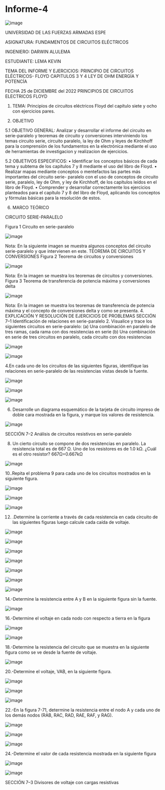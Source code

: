 # Informe-4

![image](https://user-images.githubusercontent.com/116772752/207201776-715155bd-9106-42bb-9510-bf0d8c2301d1.png)

UNIVERSIDAD DE LAS FUERZAS ARMADAS ESPE

ASIGNATURA: FUNDAMENTOS DE CIRCUITOS ELÉCTRICOS

INGENIERO: DARWIN ALULEMA

ESTUDIANTE: LEMA KEVIN

TEMA DEL INFORME Y EJERCICIOS: PRINCIPIO DE CIRCUITOS ELÉCTRICOS- FLOYD CAPITULOS 3 Y 4 LEY DE OHM ENERGÍA Y POTENCÍA

FECHA 25 de DICIEMBRE del 2022 PRINCIPIOS DE CIRCUITOS ELECTRICOS FLOYD

1.	TEMA: Principios de circuitos eléctricos Floyd del capítulo siete y ocho con ejercicios pares.


3.	OBJETIVO


5.1 OBJETIVO GENERAL: Analizar y desarrollar el informe del circuito en serie-paralelo y teoremas de circuito y conversiones interviniendo los temas circuito serie, circuito paralelo, la ley de Ohm y leyes de Kirchhoff para la comprensión de los fundamentos en la electrónica mediante el uso de herramientas de investigacion y realizacion de ejercicios.


5.2 OBJETIVOS ESPECIFICOS: • Identificar los conceptos básicos de cada tema y subtema de los capítulos 7 y 8 mediante el uso del libro de Floyd. • Realizar mapas mediante conceptos o mentefactos las partes más importantes del circuito serie- paralelo con el uso de conceptos de circuito serie, paralelo, ley de Ohm, y ley de Kirchhoff, de los capítulos leídos en el libro de Floyd. • Comprender y desarrollar correctamente los ejercicios planteados para el capítulo 7 y 8 del libro de Floyd, aplicando los conceptos y fórmulas básicas para la resolución de estos.

6.	MARCO TEÓRICO


CIRCUITO SERIE-PARALELO

Figura 1 Circuito en serie-paralelo

![image](https://user-images.githubusercontent.com/116772752/207201812-bf05750b-8eca-4f58-8029-7efee8fd1002.png)

Nota: En la siguiente imagen se muestra algunos conceptos del circuito serie-paralelo y que intervienen en este.
TEOREMA DE CIRCUITOS Y CONVERSIONES
Figura 2 Teorema de circuitos y conversiones

![image](https://user-images.githubusercontent.com/116772752/207201883-28497548-04c0-4705-8dc3-b2dbdd627c20.png)

Nota: En la imagen se muestra los teoremas de circuitos y conversiones.  
Figura 3 Teorema de transferencia de potencia máxima y conversiones delta

![image](https://user-images.githubusercontent.com/116772752/207201941-6f8da669-b065-44a9-87ae-a4f3c11d48d5.png)

Nota: En la imagen se muestra los teoremas de transferencia de potencia máxima y el concepto de conversiones delta y como se presenta.
4.	EXPLICACIÓN Y RESOLUCIÓN DE EJERCICIOS DE PROBLEMAS
SECCIÓN 7–1 Identificación de relaciones en serie-paralelo
2.	Visualice y trace los siguientes circuitos en serie-paralelo: (a) Una combinación en paralelo de tres ramas, cada rama con dos resistencias en serie (b) Una combinación en serie de tres circuitos en paralelo, cada circuito con dos resistencias

![image](https://user-images.githubusercontent.com/116772752/207202004-a533a9a7-5806-473d-b1e7-8585482b3310.png)

![image](https://user-images.githubusercontent.com/116772752/207202037-71fac3b8-c67c-4775-a7ad-f17c331e84d2.png)

4.En cada uno de los circuitos de las siguientes figuras, identifique las relaciones en serie-paralelo de las resistencias vistas desde la fuente.

![image](https://user-images.githubusercontent.com/116772752/207202080-9dd733f3-2bf3-4502-ab4d-2b1d6b9c0c0b.png)

![image](https://user-images.githubusercontent.com/116772752/207202109-b3a11ddc-fa0b-4798-a152-e249a7cee3fc.png)

![image](https://user-images.githubusercontent.com/116772752/207202133-48cba598-4939-4ee5-b0de-ac4ab81cff76.png)

6. Desarrolle un diagrama esquemático de la tarjeta de circuito impreso de doble cara mostrada en la figura, y marque los valores de resistencia.

![image](https://user-images.githubusercontent.com/116772752/207202176-0bc3c502-c775-406e-a4ef-f89940ed0c7a.png)

SECCIÓN 7–2 Análisis de circuitos resistivos en serie-paralelo

8. Un cierto circuito se compone de dos resistencias en paralelo. La resistencia total es de 667 Ω. Uno de los resistores es de 1.0 kΩ. ¿Cuál es el otro resistor? 667Ω=0.667kΩ

![image](https://user-images.githubusercontent.com/116772752/207202230-0d45a436-4d33-40b5-99b4-4df65cec1177.png)

10..Repita el problema 9 para cada uno de los circuitos mostrados en la siguiente figura.

![image](https://user-images.githubusercontent.com/116772752/207202275-4f2c5acd-8b75-4983-941a-0e04cd2bb40f.png)

![image](https://user-images.githubusercontent.com/116772752/207202314-8877a9d3-138f-41b0-b76e-4540047a7c6d.png)

![image](https://user-images.githubusercontent.com/116772752/207202345-43475d08-59fb-4198-a2af-14668de2a72c.png)

12. .Determine la corriente a través de cada resistencia en cada circuito de las siguientes figuras luego calcule cada caída de voltaje.

![image](https://user-images.githubusercontent.com/116772752/207202411-6eca0dcb-d076-492a-839a-24300050e9cb.png)

![image](https://user-images.githubusercontent.com/116772752/207202433-cc2e3320-d77d-4c69-9817-50df7aa8e9e4.png)

![image](https://user-images.githubusercontent.com/116772752/207202453-05428288-1641-4d3d-bc01-0fdbdfc0e75c.png)

![image](https://user-images.githubusercontent.com/116772752/207202492-0c755f28-5c24-42c9-acc0-f85887f17406.png)

![image](https://user-images.githubusercontent.com/116772752/207202509-68164998-535c-473d-9cb6-001a3ee47eb2.png)

![image](https://user-images.githubusercontent.com/116772752/207202545-8d288cc2-255d-4f94-8b5f-03413dbf0e72.png)

![image](https://user-images.githubusercontent.com/116772752/207202566-e6a3a937-d0b0-4bdd-bac5-91d943c28add.png)

14.-Determine la resistencia entre A y B en la siguiente figura sin la fuente.

![image](https://user-images.githubusercontent.com/116772752/207202619-8b887dcb-f22b-479b-9920-17b1b6f924d1.png)

16.-Determine el voltaje en cada nodo con respecto a tierra en la figura

![image](https://user-images.githubusercontent.com/116772752/207202662-5a38ef97-6243-4f4d-9ab0-8aa7c67ceaf0.png)

![image](https://user-images.githubusercontent.com/116772752/207202686-f202ce5e-6e75-4562-b849-fada996384c1.png)

18.-Determine la resistencia del circuito que se muestra en la siguiente figura como se ve desde la fuente de voltaje.

![image](https://user-images.githubusercontent.com/116772752/207202728-10a155b6-4f6d-4819-ab65-ab21b0f01e54.png)

20.-Determine el voltaje, VAB, en la siguiente figura.

![image](https://user-images.githubusercontent.com/116772752/207202776-ee1f2bd8-f3bb-4e4e-9148-cdd097b0ea97.png)

![image](https://user-images.githubusercontent.com/116772752/207202790-0da01a7d-2649-4f7a-ab5f-d513054c371b.png)

![image](https://user-images.githubusercontent.com/116772752/207202812-d56b3562-359d-42d1-bbf5-7d6777552e7b.png)

22.-En la figura 7-71, determine la resistencia entre el nodo A y cada uno de los demás nodos (RAB, RAC, RAD, RAE, RAF, y RAG).

![image](https://user-images.githubusercontent.com/116772752/207202890-454bb1c9-a3c9-4f8a-a730-7fffe29287cb.png)

![image](https://user-images.githubusercontent.com/116772752/207202926-e81738be-022e-46e5-a097-27a6bb38fd16.png)

![image](https://user-images.githubusercontent.com/116772752/207202953-3570b4f2-32b4-44c1-bb0a-1a0439a99e47.png)

24.-Determine el valor de cada resistencia mostrada en la siguiente figura

![image](https://user-images.githubusercontent.com/116772752/207202998-cb974e4f-c39e-41c6-a2af-085467d98553.png)

![image](https://user-images.githubusercontent.com/116772752/207203013-8af0b709-94b8-4ce7-bc15-c6a7bb5a913e.png)

SECCIÓN 7–3 Divisores de voltaje con cargas resistivas

